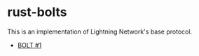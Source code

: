 # rust-bolts

This is an implementation of Lightning Network's base protocol.

- [BOLT #1](https://github.com/lightning/bolts/blob/master/01-messaging.md)
